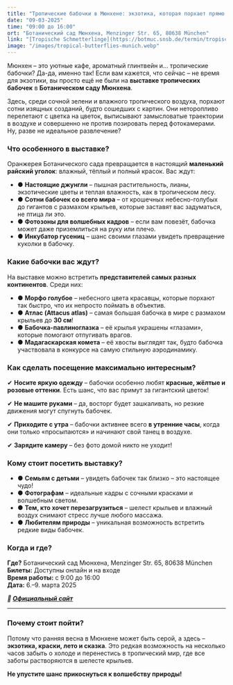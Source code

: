 ```yaml
---
title: "Тропические бабочки в Мюнхене: экзотика, которая порхает прямо перед вами"
date: "09-03-2025"
time: "09:00 до 16:00"
ort: "Ботанический сад Мюнхена, Menzinger Str. 65, 80638 München"
link: "[Tropische Schmetterlinge](https://botmuc.snsb.de/termin/tropische-schmetterlinge/)"
image: "/images/tropical-butterflies-munich.webp"
---
```


Мюнхен – это уютные кафе, ароматный глинтвейн и… тропические бабочки? Да-да, именно так! Если вам кажется, что сейчас – не время для экзотики, вы просто ещё не были на **выставке тропических бабочек** в **Ботаническом саду Мюнхена**.  

Здесь, среди сочной зелени и влажного тропического воздуха, порхают сотни изящных созданий, будто сошедших с картин. Они неторопливо перелетают с цветка на цветок, выписывают замысловатые траектории в воздухе и совершенно не против позировать перед фотокамерами. Ну, разве не идеальное развлечение?


### Что особенного в выставке?  

Оранжерея Ботанического сада превращается в настоящий **маленький райский уголок**: влажный, тёплый и полный красок. Вас ждут:  

- ● **Настоящие джунгли** – пышная растительность, лианы, экзотические цветы и теплая влажность, как в тропическом лесу.  
- ● **Сотни бабочек со всего мира** – от крошечных небесно-голубых до гигантов с размахом крыльев, которые заставят вас задуматься, не птица ли это.  
- ● **Фотозоны для волшебных кадров** – если вам повезёт, бабочка может даже приземлиться на руку или плечо.  
- ● **Инкубатор гусениц** – шанс своими глазами увидеть превращение куколки в бабочку.  


### Какие бабочки вас ждут?  

На выставке можно встретить **представителей самых разных континентов**. Среди них:  

- ● **Морфо голубое** – небесного цвета красавцы, которые порхают так быстро, что их непросто поймать в объектив.  
- ● **Атлас (Attacus atlas)** – самая большая бабочка в мире с размахом крыльев до **30 см**!  
- ● **Бабочка-павлиноглазка** – её крылья украшены «глазами», которые помогают отпугивать врагов.  
- ● **Мадагаскарская комета** – её хвосты выглядят так, будто бабочка участвовала в конкурсе на самую стильную аэродинамику.  


### Как сделать посещение максимально интересным?  

✔ **Носите яркую одежду** – бабочки особенно любят **красные, жёлтые и розовые оттенки**. Есть шанс, что вас примут за гигантский цветок!  

✔ **Не машите руками** – да, восторг будет зашкаливать, но резкие движения могут спугнуть бабочек.  

✔ **Приходите с утра** – бабочки активнее всего **в утренние часы**, когда они только «просыпаются» и начинают свой танец в воздухе.  

✔ **Зарядите камеру** – без фото домой никто не уходит!  


### Кому стоит посетить выставку?  

- ● **Семьям с детьми** – увидеть бабочек так близко – это настоящее чудо!  
- ● **Фотографам** – идеальные кадры с сочными красками и волшебным светом.  
- ● **Тем, кто хочет перезагрузиться** – шелест крыльев и влажный воздух снимают стресс лучше любого массажа.  
- ● **Любителям природы** – уникальная возможность встретить редкие виды бабочек.  


### Когда и где?  

**Где?** Ботанический сад Мюнхена, Menzinger Str. 65, 80638 München  
**Билеты:** Доступны онлайн и на входе  
**Время работы:** с 9:00 до 16:00  
**Дата:** 6.–9. марта 2025

***🔗 [Официальный сайт](https://www.muenchen.de/veranstaltungen/freizeit/ausstellungen/tropische-schmetterlinge)***  

---

### **Почему стоит пойти?**  

Потому что ранняя весна в Мюнхене может быть серой, а здесь – **экзотика, краски, лето и сказка**. Это редкая возможность на несколько часов забыть о холоде и перенестись в тропический мир, где все заботы растворяются в шелесте крыльев.  

**Не упустите шанс прикоснуться к волшебству природы!**
